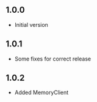 ## 1.0.0

- Initial version

## 1.0.1

- Some fixes for correct release

## 1.0.2

- Added MemoryClient
